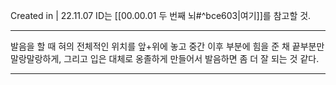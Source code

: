 Created in | 22.11.07
ID는 [[00.00.01 두 번째 뇌#^bce603|여기]]를 참고할 것.

---

발음을 할 때 혀의 전체적인 위치를 앞+위에 놓고 중간 이후 부분에 힘을 준 채 끝부분만 말랑말랑하게, 그리고 입은 대체로 옹졸하게 만들어서 발음하면 좀 더 잘 되는 것 같다.





---
